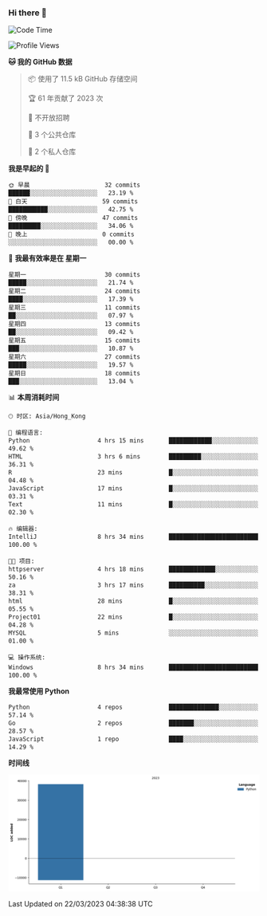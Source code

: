 ### Hi there 👋

<!--
**Mrzqd/Mrzqd** is a ✨ _special_ ✨ repository because its `README.md` (this file) appears on your GitHub profile.

Here are some ideas to get you started:

- 🔭 I’m currently working on ...
- 🌱 I’m currently learning ...
- 👯 I’m looking to collaborate on ...
- 🤔 I’m looking for help with ...
- 💬 Ask me about ...
- 📫 How to reach me: ...
- 😄 Pronouns: ...
- ⚡ Fun fact: ...
-->
<!--START_SECTION:waka-->
![Code Time](http://img.shields.io/badge/Code%20Time-68%20hrs%2047%20mins-blue)

![Profile Views](http://img.shields.io/badge/%E4%B8%AA%E4%BA%BA%E8%B5%84%E6%96%99%E8%A7%82%E7%9C%8B%E6%AC%A1%E6%95%B0-9-blue)

**🐱 我的 GitHub 数据** 

> 📦  使用了 11.5 kB GitHub 存储空间 
 > 
> 🏆 61 年贡献了 2023 次
 > 
> 🚫 不开放招聘
 > 
> 📜 3 个公共仓库 
 > 
> 🔑 2 个私人仓库 
 > 
**我是早起的 🐤** 

```text
🌞 早晨                     32 commits          ██████░░░░░░░░░░░░░░░░░░░   23.19 % 
🌆 白天                     59 commits          ███████████░░░░░░░░░░░░░░   42.75 % 
🌃 傍晚                     47 commits          █████████░░░░░░░░░░░░░░░░   34.06 % 
🌙 晚上                     0 commits           ░░░░░░░░░░░░░░░░░░░░░░░░░   00.00 % 
```
📅 **我最有效率是在 星期一** 

```text
星期一                      30 commits          █████░░░░░░░░░░░░░░░░░░░░   21.74 % 
星期二                      24 commits          ████░░░░░░░░░░░░░░░░░░░░░   17.39 % 
星期三                      11 commits          ██░░░░░░░░░░░░░░░░░░░░░░░   07.97 % 
星期四                      13 commits          ██░░░░░░░░░░░░░░░░░░░░░░░   09.42 % 
星期五                      15 commits          ███░░░░░░░░░░░░░░░░░░░░░░   10.87 % 
星期六                      27 commits          █████░░░░░░░░░░░░░░░░░░░░   19.57 % 
星期日                      18 commits          ███░░░░░░░░░░░░░░░░░░░░░░   13.04 % 
```


📊 **本周消耗时间** 

```text
🕑︎ 时区: Asia/Hong_Kong

💬 编程语言: 
Python                   4 hrs 15 mins       ████████████░░░░░░░░░░░░░   49.62 % 
HTML                     3 hrs 6 mins        █████████░░░░░░░░░░░░░░░░   36.31 % 
R                        23 mins             █░░░░░░░░░░░░░░░░░░░░░░░░   04.48 % 
JavaScript               17 mins             █░░░░░░░░░░░░░░░░░░░░░░░░   03.31 % 
Text                     11 mins             █░░░░░░░░░░░░░░░░░░░░░░░░   02.30 % 

🔥 编辑器: 
IntelliJ                 8 hrs 34 mins       █████████████████████████   100.00 % 

🐱‍💻 项目: 
httpserver               4 hrs 18 mins       █████████████░░░░░░░░░░░░   50.16 % 
za                       3 hrs 17 mins       ██████████░░░░░░░░░░░░░░░   38.31 % 
html                     28 mins             █░░░░░░░░░░░░░░░░░░░░░░░░   05.55 % 
Project01                22 mins             █░░░░░░░░░░░░░░░░░░░░░░░░   04.28 % 
MYSQL                    5 mins              ░░░░░░░░░░░░░░░░░░░░░░░░░   01.00 % 

💻 操作系统: 
Windows                  8 hrs 34 mins       █████████████████████████   100.00 % 
```

**我最常使用 Python** 

```text
Python                   4 repos             ██████████████░░░░░░░░░░░   57.14 % 
Go                       2 repos             ███████░░░░░░░░░░░░░░░░░░   28.57 % 
JavaScript               1 repo              ████░░░░░░░░░░░░░░░░░░░░░   14.29 % 
```



**时间线**

![Lines of Code chart](https://raw.githubusercontent.com/Mrzqd/Mrzqd/main/assets/bar_graph.png)


 Last Updated on 22/03/2023 04:38:38 UTC
<!--END_SECTION:waka-->
